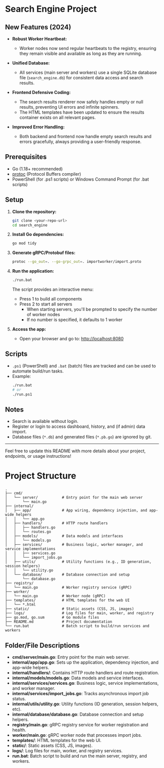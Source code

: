 # Search Engine Project

## New Features (2024)


- **Robust Worker Heartbeat:**
  - Worker nodes now send regular heartbeats to the registry, ensuring they remain visible and available as long as they are running.

- **Unified Database:**
  - All services (main server and workers) use a single SQLite database file (`search_engine.db`) for consistent data access and search results.

- **Frontend Defensive Coding:**
  - The search results renderer now safely handles empty or null results, preventing UI errors and infinite spinners.
  - The HTML templates have been updated to ensure the results container exists on all relevant pages.

- **Improved Error Handling:**
  - Both backend and frontend now handle empty search results and errors gracefully, always providing a user-friendly response.

## Prerequisites
- Go (1.18+ recommended)
- [protoc](https://grpc.io/docs/protoc-installation/) (Protocol Buffers compiler)
- PowerShell (for .ps1 scripts) or Windows Command Prompt (for .bat scripts)

## Setup

1. **Clone the repository:**
   ```sh
   git clone <your-repo-url>
   cd search_engine
   ```

2. **Install Go dependencies:**
   ```sh
   go mod tidy
   ```

3. **Generate gRPC/Protobuf files:**
   ```sh
   protoc --go_out=. --go-grpc_out=. importworker/import.proto
   ```

4. **Run the application:**
   ```sh
   ./run.bat
   ```
   The script provides an interactive menu:
   - Press 1 to build all components
   - Press 2 to start all servers
     - When starting servers, you'll be prompted to specify the number of worker nodes
     - If no number is specified, it defaults to 1 worker

5. **Access the app:**
   - Open your browser and go to: [http://localhost:8080](http://localhost:8080)

## Scripts
- `.ps1` (PowerShell) and `.bat` (batch) files are tracked and can be used to automate build/run tasks.
- Example:
  ```sh
  ./run.bat
  # or
  ./run.ps1
  ```

## Notes
- Search is available without login.
- Register or login to access dashboard, history, and (if admin) data import.
- Database files (`*.db`) and generated files (`*.pb.go`) are ignored by git.

---

Feel free to update this README with more details about your project, endpoints, or usage instructions!

# Project Structure

```
.
├── cmd/
│   └── server/           # Entry point for the main web server
│       └── main.go
├── internal/
│   ├── app/              # App wiring, dependency injection, and app-wide helpers
│   │   └── app.go
│   ├── handlers/         # HTTP route handlers
│   │   ├── handlers.go
│   │   └── routes.go
│   ├── models/           # Data models and interfaces
│   │   └── models.go
│   ├── services/         # Business logic, worker manager, and service implementations
│   │   ├── services.go
│   │   └── import_jobs.go
│   ├── utils/            # Utility functions (e.g., ID generation, session helpers)
│   │   └── utility.go
│   └── database/         # Database connection and setup
│       └── database.go
├── registry/
│   └── main.go           # Worker registry service (gRPC)
├── worker/
│   └── main.go           # Worker node (gRPC)
├── templates/            # HTML templates for the web UI
│   └── *.html
├── static/               # Static assets (CSS, JS, images)
├── logs/                 # Log files for main, worker, and registry
├── go.mod, go.sum        # Go module files
├── README.md             # Project documentation
└── run.bat               # Batch script to build/run services and workers
```

## Folder/File Descriptions

- **cmd/server/main.go**: Entry point for the main web server.
- **internal/app/app.go**: Sets up the application, dependency injection, and app-wide helpers.
- **internal/handlers/**: Contains HTTP route handlers and route registration.
- **internal/models/models.go**: Data models and service interfaces.
- **internal/services/services.go**: Business logic, service implementations, and worker manager.
- **internal/services/import_jobs.go**: Tracks asynchronous import job status.
- **internal/utils/utility.go**: Utility functions (ID generation, session helpers, etc).
- **internal/database/database.go**: Database connection and setup helpers.
- **registry/main.go**: gRPC registry service for worker registration and health.
- **worker/main.go**: gRPC worker node that processes import jobs.
- **templates/**: HTML templates for the web UI.
- **static/**: Static assets (CSS, JS, images).
- **logs/**: Log files for main, worker, and registry services.
- **run.bat**: Batch script to build and run the main server, registry, and workers. 